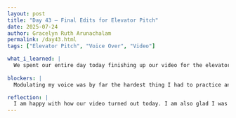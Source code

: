 ```yaml
---
layout: post
title: "Day 43 – Final Edits for Elevator Pitch"
date: 2025-07-24
author: Gracelyn Ruth Arunachalam
permalink: /day43.html
tags: ["Elevator Pitch", "Voice Over", "Video"]

what_i_learned: |
  We spent our entire day today finishing up our video for the elevator pitch. All of us went on the internet to find background music that would fit into our video. Later on, we recorded the voice over in a quiet room and also added in subtitles to our video. Personally, I had a hard time modulating my voice to match the content of our video, i.e. tense for introduction and joyful for project description.
  
blockers: |
  Modulating my voice was by far the hardest thing I had to practice and perfect in a short amount of time.

reflection: |
  I am happy with how our video turned out today. I am also glad I was able to go out of my comfort zone to voice over the video. There were instances where I felt a little less confident, but my team was able to cheer me up. I am also very grateful for my team for contributing as much as they could to the video.
---
```

